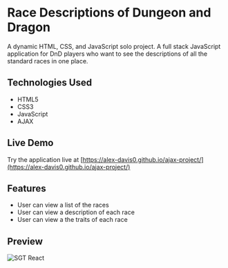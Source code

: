 # Race Descriptions of Dungeon and Dragon 

A dynamic HTML, CSS, and JavaScript solo project.
A full stack JavaScript application for DnD players who want to see the descriptions of all the standard races in one place.

## Technologies Used

- HTML5
- CSS3
- JavaScript
- AJAX

## Live Demo

Try the application live at [https://alex-davis0.github.io/ajax-project/](https://alex-davis0.github.io/ajax-project/)

## Features

- User can view a list of the races
- User can view a description of each race
- User can view a the traits of each race 

## Preview

![SGT React](assets/sgt-react.gif)
